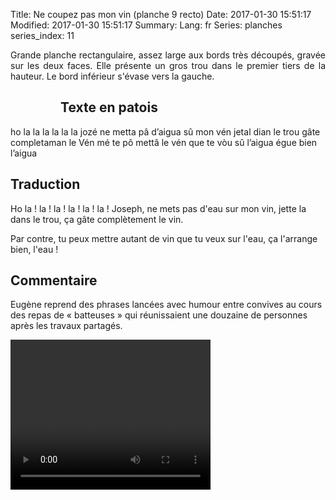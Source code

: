 Title: Ne coupez pas mon vin (planche 9 recto)
Date: 2017-01-30 15:51:17
Modified: 2017-01-30 15:51:17
Summary: 
Lang: fr
Series: planches
series_index: 11

<p style="text-align:justify;">Grande planche rectangulaire, assez
large aux bords très découpés, gravée sur les deux faces. Elle
présente un gros trou dans le premier tiers de la hauteur. Le bord
inférieur s'évase vers la gauche.</p>

<figure class="image-block" style="float: left;">
  <img alt="" src="{static}/images/planche_9_recto2.png">
  <figcaption style="max-width: 278px"></figcaption>
</figure>

## Texte en patois

ho la la la la la la jozé ne metta pâ d’aigua sû mon vén jetal dian le
trou gâte completaman le Vén mé te pô mettâ le vén que te vòu sû
l’aigua égue bien l’aigua

## Traduction

Ho la ! la ! la ! la ! la ! la ! Joseph, ne mets pas d'eau sur mon
vin, jette la dans le trou, ça gâte complètement le vin. 

Par contre, tu peux mettre autant de vin que tu veux sur l'eau, ça
l'arrange bien, l'eau !

## Commentaire

Eugène reprend des phrases lancées avec humour entre convives au cours
des repas de « batteuses » qui réunissaient une douzaine de personnes
après les travaux partagés.

<video width="320" height="240" controls>
  <source src="https://d1njpgd0ygatdn.cloudfront.net/video_9.mp4" type="video/mp4">
</video>
